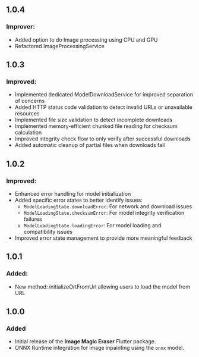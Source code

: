 ## 1.0.4

### Improver:

  - Added option to do Image processing using CPU and GPU
  - Refactored ImageProcessingService

## 1.0.3

### Improved:

  - Implemented dedicated ModelDownloadService for improved separation of concerns
  - Added HTTP status code validation to detect invalid URLs or unavailable resources
  - Implemented file size validation to detect incomplete downloads
  - Implemented memory-efficient chunked file reading for checksum calculation
  - Improved integrity check flow to only verify after successful downloads
  - Added automatic cleanup of partial files when downloads fail

## 1.0.2

### Improved:

- Enhanced error handling for model initialization
- Added specific error states to better identify issues:
  - `ModelLoadingState.downloadError`: For network and download issues
  - `ModelLoadingState.checksumError`: For model integrity verification failures
  - `ModelLoadingState.loadingError`: For model loading and compatibility issues
- Improved error state management to provide more meaningful feedback

## 1.0.1

### Added:

- New method: initializeOrtFromUrl allowing users to load the model from URL

## 1.0.0

### Added
- Initial release of the **Image Magic Eraser** Flutter package.
- ONNX Runtime integration for image inpainting using the `onnx` model.